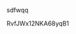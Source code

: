 sdfwqq

















































































RvfJWx12NKA68yqB1
